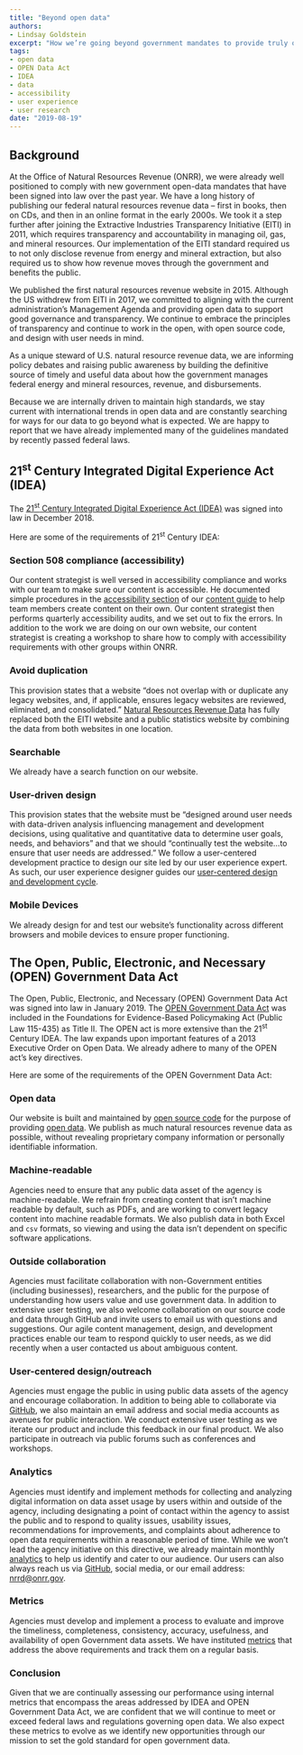 ```yaml
---
title: "Beyond open data"
authors:
- Lindsay Goldstein
excerpt: "How we’re going beyond government mandates to provide truly open data."
tags:
- open data
- OPEN Data Act
- IDEA
- data
- accessibility
- user experience
- user research
date: "2019-08-19"
---
```


## Background

At the Office of Natural Resources Revenue (ONRR), we were already well positioned to comply with new government open-data mandates that have been signed into law over the past year. We have a long history of publishing our federal natural resources revenue data – first in books, then on CDs, and then in an online format in the early 2000s. We took it a step further after joining the Extractive Industries Transparency Initiative (EITI) in 2011, which requires transparency and accountability in managing oil, gas, and mineral resources. Our implementation of the EITI standard required us to not only disclose revenue from energy and mineral extraction, but also required us to show how revenue moves through the government and benefits the public.

We published the first natural resources revenue website in 2015. Although the US withdrew from EITI in 2017, we committed to aligning with the current administration’s Management Agenda and providing open data to support good governance and transparency. We continue to embrace the principles of transparency and continue to work in the open, with open source code, and design with user needs in mind.

As a unique steward of U.S. natural resource revenue data, we are informing policy debates and raising public awareness by building the definitive source of timely and useful data about how the government manages federal energy and mineral resources, revenue, and disbursements.

Because we are internally driven to maintain high standards, we stay current with international trends in open data and are constantly searching for ways for our data to go beyond what is expected. We are happy to report that we have already implemented many of the guidelines mandated by recently passed federal laws.

## 21<sup>st</sup> Century Integrated Digital Experience Act (IDEA)

The [21<sup>st</sup> Century Integrated Digital Experience Act (IDEA)](https://www.congress.gov/bill/115th-congress/house-bill/5759/text) was signed into law in December 2018.

Here are some of the requirements of 21<sup>st</sup> Century IDEA:

### Section 508 compliance (accessibility)

Our content strategist is well versed in accessibility compliance and works with our team to make sure our content is accessible. He documented simple procedures in the [accessibility section](https://github.com/DOI-ONRR/nrrd/wiki/Content-style-guide#accessibility) of our [content guide](https://github.com/DOI-ONRR/nrrd/wiki/Content-style-guide) to help team members create content on their own. Our content strategist then performs quarterly accessibility audits, and we set out to fix the errors. In addition to the work we are doing on our own website, our content strategist is creating a workshop to share how to comply with accessibility requirements with other groups within ONRR.

### Avoid duplication

This provision states that a website “does not overlap with or duplicate any legacy websites, and, if applicable, ensures legacy websites are reviewed, eliminated, and consolidated.” [Natural Resources Revenue Data](https://revenuedata.doi.gov) has fully replaced both the EITI website and a public statistics website by combining the data from both websites in one location.

### Searchable

 We already have a search function on our website.

### User-driven design

This provision states that the website must be “designed around user needs with data-driven analysis influencing management and development decisions, using qualitative and quantitative data to determine user goals, needs, and behaviors” and that we should “continually test the website...to ensure that user needs are addressed.” We follow a user-centered development practice to design our site led by our user experience expert. As such, our user experience designer guides our [user-centered design and development cycle](https://github.com/DOI-ONRR/nrrd/wiki/User-Centered-Design-Process).

### Mobile Devices

We already design for and test our website’s functionality across different browsers and mobile devices to ensure proper functioning.

## The Open, Public, Electronic, and Necessary (OPEN) Government Data Act

The Open, Public, Electronic, and Necessary (OPEN) Government Data Act was signed into law in January 2019. The [OPEN Government Data Act](https://www.congress.gov/bill/115th-congress/house-bill/4174/text) was included in the Foundations for Evidence-Based Policymaking Act (Public Law 115-435) as Title II. The OPEN act is more extensive than the 21<sup>st</sup> Century IDEA. The law expands upon important features of a 2013 Executive Order on Open Data. We already adhere to many of the OPEN act’s key directives.

Here are some of the requirements of the OPEN Government Data Act:

### Open data

Our website is built and maintained by [open source code](https://github.com/DOI-ONRR/nrrd/) for the purpose of providing [open data](https://revenuedata.doi.gov/downloads/). We publish as much natural resources revenue data as possible, without revealing proprietary company information or personally identifiable information.

### Machine-readable

Agencies need to ensure that any public data asset of the agency is machine-readable. We refrain from creating content that isn’t machine readable by default, such as PDFs, and are working to convert legacy content into machine readable formats. We also publish data in both Excel and `csv` formats, so viewing and using the data isn’t dependent on specific software applications.

### Outside collaboration

Agencies must facilitate collaboration with non-Government entities (including businesses), researchers, and the public for the purpose of understanding how users value and use government data. In addition to extensive user testing, we also welcome collaboration on our source code and data through GitHub and invite users to email us with questions and suggestions. Our agile content management, design, and development practices enable our team to respond quickly to user needs, as we did recently when a user contacted us about ambiguous content.

### User-centered design/outreach

Agencies must engage the public in using public data assets of the agency and encourage collaboration. In addition to being able to collaborate via [GitHub](https://github.com/DOI-ONRR/nrrd/issues), we also maintain an email address and social media accounts as avenues for public interaction. We conduct extensive user testing as we iterate our product and include this feedback in our final product. We also participate in outreach via public forums such as conferences and workshops.

### Analytics

Agencies must identify and implement methods for collecting and analyzing digital information on data asset usage by users within and outside of the agency, including designating a point of contact within the agency to assist the public and to respond to quality issues, usability issues, recommendations for improvements, and complaints about adherence to open data requirements within a reasonable period of time. While we won’t lead the agency initiative on this directive, we already maintain monthly [analytics](https://github.com/DOI-ONRR/nrrd/wiki/Analytics) to help us identify and cater to our audience. Our users can also always reach us via [GitHub](https://github.com/DOI-ONRR), social media, or our email address: [nrrd@onrr.gov](mailto:nrrd@onrr.gov).

### Metrics

Agencies must develop and implement a process to evaluate and improve the timeliness, completeness, consistency, accuracy, usefulness, and availability of open Government data assets. We have instituted [metrics](https://github.com/DOI-ONRR/nrrd/wiki/Goals-and-metrics) that address the above requirements and track them on a regular basis.  

### Conclusion

Given that we are continually assessing our performance using internal metrics that encompass the areas addressed by IDEA and OPEN Government Data Act, we are confident that we will continue to meet or exceed federal laws and regulations governing open data. We also expect these metrics to evolve as we identify new opportunities through our mission to set the gold standard for open government data.
